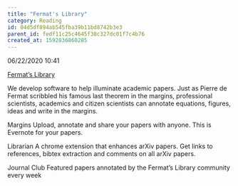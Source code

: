 ```yaml
---
title: "Fermat's Library"
category: Reading
id: 04d5df894ab545fba39b11bd8742b3e3
parent_id: fedf11c25c4645f38c327dc01f7c4b76
created_at: 1592836860285
---
```


06/22/2020 10:41

[Fermat’s Library](https://fermatslibrary.com/)

We develop software to help illuminate academic papers. Just as Pierre de Fermat scribbled his famous last theorem in the margins, professional scientists, academics and citizen scientists can annotate equations, figures, ideas and write in the margins.


Margins
Upload, annotate and share your papers with anyone. This is Evernote for your papers.

Librarian
A chrome extension that enhances arXiv papers. Get links to references, bibtex extraction and comments on all arXiv papers. 

Journal Club
Featured papers annotated by the Fermat’s Library community every week


    